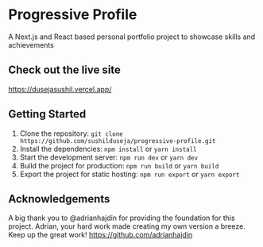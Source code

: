 # Progressive Profile

A Next.js and React based personal portfolio project to showcase skills and achievements

## Check out the live site

https://dusejasushil.vercel.app/

## Getting Started

1. Clone the repository: `git clone https://github.com/sushilduseja/progressive-profile.git`
2. Install the dependencies: `npm install` or `yarn install`
3. Start the development server: `npm run dev` or `yarn dev`
4. Build the project for production: `npm run build` or `yarn build`
5. Export the project for static hosting: `npm run export` or `yarn export`

## Acknowledgements

A big thank you to @adrianhajdin for providing the foundation for this project. Adrian, your hard work made creating my own version a breeze. Keep up the great work!
https://github.com/adrianhajdin
